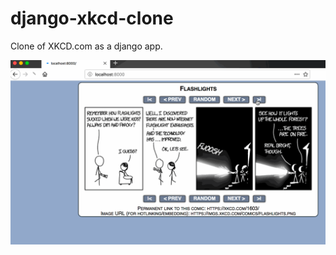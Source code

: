 # django-xkcd-clone

Clone of XKCD.com as a django app.

![](https://github.com/andy-esch/django-xkcd-clone/blob/master/xkcd-django-clone.gif?raw=true)
